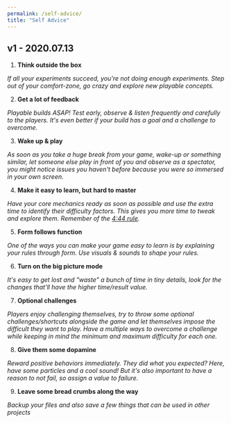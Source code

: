 ```yaml
---
permalink: /self-advice/
title: "Self Advice"
---
```


## v1 - 2020.07.13



1. **Think outside the box**

  *If all your experiments succeed, you're not doing enough experiments. Step out of your comfort-zone, go crazy and explore new playable concepts.*

  


2. **Get a lot of feedback**

  *Playable builds ASAP! Test early, observe & listen frequently and carefully to the players. It's even better if your build has a goal and a challenge to overcome.*

  


3. **Wake up & play**

  *As soon as you take a huge break from your game, wake-up or something similar, let someone else play in front of you and observe as a spectator, you might notice issues you haven't before because you were so immersed in your own screen.*

  


4. **Make it easy to learn, but hard to master**

  *Have your core mechanics ready as soon as possible and use the extra time to identify their difficulty factors. This gives you more time to tweak and explore them. Remember of the [4:44 rule](https://youtu.be/lPyYZjCQ0Is).*

  


5. **Form follows function**

  *One of the ways you can make your game easy to learn is by explaining your rules through form. Use visuals & sounds to shape your rules.*

  


6. **Turn on the big picture mode**

  *It's easy to get lost and "waste" a bunch of time in tiny details, look for the changes that'll have the higher time/result value.*

  


7. **Optional challenges**

  *Players enjoy challenging themselves, try to throw some optional challenges/shortcuts alongside the game and let themselves impose the difficult they want to play. Have a multiple ways to overcome a challenge while keeping in mind the minimum and maximum difficulty for each one.*

  


8. **Give them some dopamine**

  *Reward positive behaviors immediately. They did what you expected? Here, have some particles and a cool sound! But it's also important to have a reason to not fail, so assign a value to failure.*

  


9. **Leave some bread crumbs along the way**

  *Backup your files and also save a few things that can be used in other projects*

  

